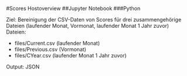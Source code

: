 #Scores Hostoverview
##Jupyter Notebook
###Python

Ziel: Bereinigung der CSV-Daten von Scores für drei zusammengehörige Dateien (laufender Monat, Vormonat, laufender Monat 1 Jahr zuvor)
Dateien:
- files/Current.csv (laufender Monat)
- files/Previous.csv (Vormonat)
- files/CYear.csv (laufender Monat 1 Jahr zuvor)

Output: JSON

